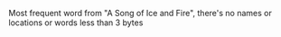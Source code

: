 Most frequent word from "A Song of Ice and Fire", there's no names or locations or words less than 3 bytes
